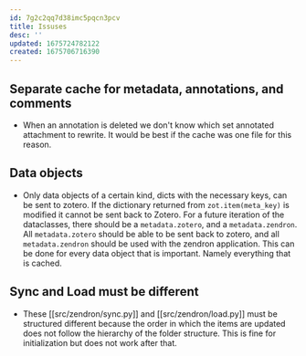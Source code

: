 ```yaml
---
id: 7g2c2qq7d38imc5pqcn3pcv
title: Issuses
desc: ''
updated: 1675724782122
created: 1675706716390
---
```

## Separate cache for metadata, annotations, and comments

- When an annotation is deleted we don't know which set annotated attachment to rewrite. It would be best if the cache was one file for this reason.

## Data objects

- Only data objects of a certain kind, dicts with the necessary keys, can be sent to zotero. If the dictionary returned from `zot.item(meta_key)` is modified it cannot be sent back to Zotero. For a future iteration of the dataclasses, there should be a `metadata.zotero`, and a `metadata.zendron`. All `metadata.zotero` should be able to be sent back to zotero, and all `metadata.zendron` should be used with the zendron application. This can be done for every data object that is important. Namely everything that is cached.

## Sync and Load must be different

- These [[src/zendron/sync.py]] and [[src/zendron/load.py]] must be structured different because the order in which the items are updated does not follow the hierarchy of the folder structure. This is fine for initialization but does not work after that.
